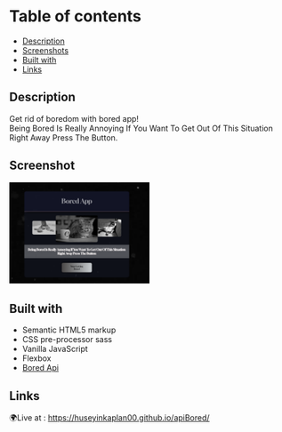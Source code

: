 # Table of contents

  - [Description](#Description)
  - [Screenshots](#screenshot)
  - [Built with](#built-with) 
  - [Links](#links)

## Description
Get rid of boredom with bored app! <br>
Being Bored Is Really Annoying If You Want To Get Out Of This Situation Right Away Press The Button.  

## Screenshot

<img style="width:50%" src="https://github.com/huseyinkaplan00/apiBored/blob/main/assets/img/Screenshot_2.png?raw=true"/>

## Built with
- Semantic HTML5 markup
- CSS pre-processor sass 
- Vanilla JavaScript
- Flexbox
- <a href="https://www.boredapi.com/"> Bored Api  </a>

## Links
🌍Live at : https://huseyinkaplan00.github.io/apiBored/
